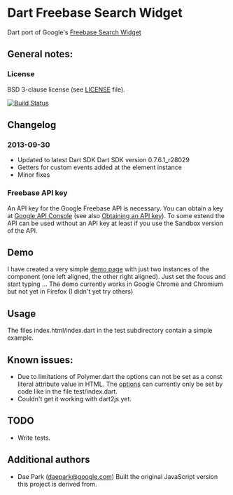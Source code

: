 # Dart Freebase Search Widget

Dart port of Google's [Freebase Search Widget](https://developers.google.com/freebase/v1/search-widget)

## General notes:

### License
BSD 3-clause license (see [LICENSE](https://github.com/zoechi/dart-freebase-search-widget/blob/master/LICENSE) file).

[![Build Status](https://drone.io/github.com/zoechi/dart-freebase-search-widget/status.png)](https://drone.io/github.com/zoechi/dart-freebase-search-widget/latest)

## Changelog
### 2013-09-30
* Updated to latest Dart SDK Dart SDK version 0.7.6.1_r28029
* Getters for custom events added at the element instance 
* Minor fixes

### Freebase API key
An API key for the Google Freebase API is necessary.
You can obtain a key at [Google API Console](https://code.google.com/apis/console) (see also [Obtaining an API key](https://developers.google.com/freebase/v1/search-widget#obtaining-an-api-key)).
To some extend the API can be used without an API key at least if you use the Sandbox version of the API.

## Demo
I have created a very simple [demo page](http://zoechi.github.io/dart-freebase-search-widget/index.html) with just two instances of the component (one left aligned, the other right aligned). Just set the focus and start typing ...
The demo currently works in Google Chrome and Chromium but not yet in Firefox (I didn't yet try others)

## Usage
The files index.html/index.dart in the test subdirectory contain a simple example.

## Known issues:
* Due to limitations of Polymer.dart the options can not be set as a const literal attribute value in HTML.
The [options](https://developers.google.com/freebase/v1/search-widget#configuration-options) can currently only be set by code like in the file test/index.dart.
* Couldn't get it working with dart2js yet.


## TODO
* Write tests.

## Additional authors
* Dae Park (daepark@google.com) Built the original JavaScript version this project is derived from.
